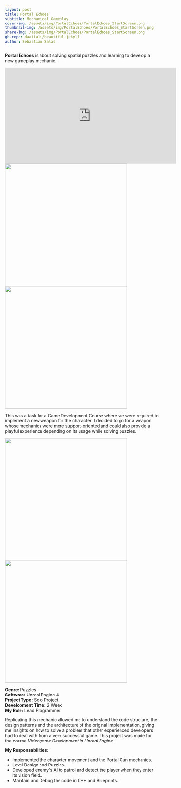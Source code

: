 ```yaml
---
layout: post
title: Portal Echoes
subtitle: Mechanical Gameplay
cover-img: /assets/img/PortalEchoes/PortalEchoes_StartScreen.png
thumbnail-img: /assets/img/PortalEchoes/PortalEchoes_StartScreen.png
share-img: /assets/img/PortalEchoes/PortalEchoes_StartScreen.png
gh-repo: daattali/beautiful-jekyll
author: Sebastian Salas
---
```


**Portal Echoes** is about solving spatial puzzles and learning to develop a new gameplay mechanic.
<br>

<iframe width="560" height="315" src="https://www.youtube.com/embed/PO2p3l63-PI" frameborder="0" allow="accelerometer; autoplay; clipboard-write; encrypted-media; gyroscope; picture-in-picture" allowfullscreen></iframe>

<div class="row">
  <div class="column">
    <img src="/assets/img/KiteGame/PortalEchoes_1.png" width="400" /> 
    </div>
    <div class="column">
      <img src="/assets/img/KiteGame/PortalEchoes_2.png" width="400" /> 
    </div>
</div>

This was a task for a Game Development Course where we were required to implement a new weapon for the character. I decided to go for a weapon whose mechanics were more support-oriented and could also provide a playful experience depending on its usage while solving puzzles. 

<div class="row">
  <div class="column">
    <img src="/assets/img/KiteGame/PortalEchoes_3.png" width="400" /> 
    </div>
    <div class="column">
      <img src="/assets/img/KiteGame/PortalEchoes_4.png" width="400" /> 
    </div>
</div>

**Genre:** Puzzles\
**Software:** Unreal Engine 4\
**Project Type:** Solo Project\
**Development Time:** 2 Week\
**My Role:** Lead Programmer


Replicating this mechanic allowed me to understand the code structure, the design patterns and the architecture of the original implementation, giving me insights on how to solve a problem that other experienced developers had to deal with from a very successful game.
This project was made for the course *Videogame Development in Unreal Engine* .

**My Responsabilities:**
* Implemented the character movement and the Portal Gun mechanics.
* Level Design and Puzzles.
* Developed enemy's AI to patrol and detect the player when they enter its vision field..
* Maintain and Debug the code in C++ and Blueprints.
